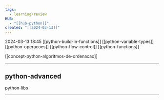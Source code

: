 ```yaml
---
tags:
  - learning/review
HUB:
  - "[[hub-python]]"
created: "[[2024-03-13]]"
---
```

2024-03-13  18:45
[[python-build-in-functions]]
[[python-variable-types]]
[[python-operacoes]]
[[python-flow-control]]
[[python-functions]]

[[concept-python-algoritmos-de-ordenacao]]

---
## python-advanced


python-libs


---

